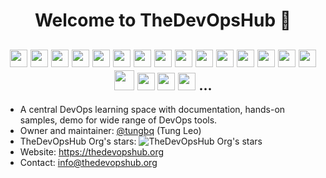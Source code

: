 <h1 align="center">Welcome to TheDevOpsHub 👋</h1>
<h2 align="center">
<img height="28" src="https://upload.wikimedia.org/wikipedia/commons/0/05/Devops-toolchain.svg" />
<img height="28" src="https://skillicons.dev/icons?i=aws" /> 
<img height="28" src="https://skillicons.dev/icons?i=azure" />
<img height="28" src="https://skillicons.dev/icons?i=docker" />
<img height="28" src="https://skillicons.dev/icons?i=kubernetes" />
<img height="28" src="https://helm.sh/img/helm.svg"> 
<img height="28" src="https://skillicons.dev/icons?i=terraform" /> 
<img height="28" src="https://skillicons.dev/icons?i=ansible" />
<img height="28" src="https://skillicons.dev/icons?i=jenkins" />
<img height="28" src="https://skillicons.dev/icons?i=bash" />
<img height="28" src="https://skillicons.dev/icons?i=git" />
<img height="28" src="https://skillicons.dev/icons?i=elasticsearch" />
<img height="28" src="https://skillicons.dev/icons?i=prometheus" />
<img height="28" src="https://skillicons.dev/icons?i=nginx" />
<img height="28" src="https://skillicons.dev/icons?i=cloudflare" />
<img width="32" src="https://upload.wikimedia.org/wikipedia/commons/8/87/Sql_data_base_with_logo.png">
<img height="28" src="https://skillicons.dev/icons?i=py" />
<img height="28" src="https://skillicons.dev/icons?i=gitlab" />
<img height="28" src="https://avatars.githubusercontent.com/u/30269780">
...
</h2>

- A central DevOps learning space with documentation, hands-on samples, demo for wide range of DevOps tools.
- Owner and maintainer: [@tungbq](https://github.com/tungbq) (Tung Leo)
- TheDevOpsHub Org's stars: ![TheDevOpsHub Org's stars](https://img.shields.io/github/stars/TheDevOpsHub)
- Website: https://thedevopshub.org
- Contact: info@thedevopshub.org
